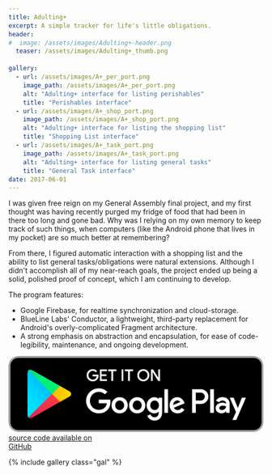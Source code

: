```yaml
---
title: Adulting+
excerpt: A simple tracker for life's little obligations.
header:
#  image: /assets/images/Adulting+-header.png
  teaser: /assets/images/Adulting+_thumb.png

gallery:
  - url: /assets/images/A+_per_port.png
    image_path: /assets/images/A+_per_port.png
    alt: "Adulting+ interface for listing perishables"
    title: "Perishables interface"
  - url: /assets/images/A+_shop_port.png
    image_path: /assets/images/A+_shop_port.png
    alt: "Adulting+ interface for listing the shopping list"
    title: "Shopping List interface"
  - url: /assets/images/A+_task_port.png
    image_path: /assets/images/A+_task_port.png
    alt: "Adulting+ interface for listing general tasks"
    title: "General Task interface"
date: 2017-06-01
---
```


I was given free reign on my General Assembly final project, and my first thought was having recently purged my fridge of food that had been in there too long and gone bad. Why was I relying on my own memory to keep track of such things, when computers (like the Android phone that lives in my pocket) are so much better at remembering?

From there, I figured automatic interaction with a shopping list and the ability to list general tasks/obligations were natural extensions. Although I didn't accomplish all of my near-reach goals, the project ended up being a solid, polished proof of concept, which I am continuing to develop.

The program features:  
- Google Firebase, for realtime synchronization and cloud-storage. 
- BlueLine Labs' Conductor, a lightweight, third-party replacement for Android's overly-complicated Fragment architecture. 
- A strong emphasis on abstraction and encapsulation, for ease of code-legibility, maintenance, and ongoing development.

<a class="project_link" href='https://play.google.com/store/apps/details?id=com.dave.adulting&pcampaignid=MKT-Other-global-all-co-prtnr-py-PartBadge-Mar2515-1'><img alt='Get it on Google Play' src='/assets/images/google-play-badge.png'/></a>
<a href="https://github.com/DYJParker/ADI_Portfolio_Project" class="btn project_link">source code available on<br><span class="enbiggen"><i class="fa fa-fw fa-github" aria-hidden="true"></i> GitHub</span></a>

{% include gallery class="gal" %}